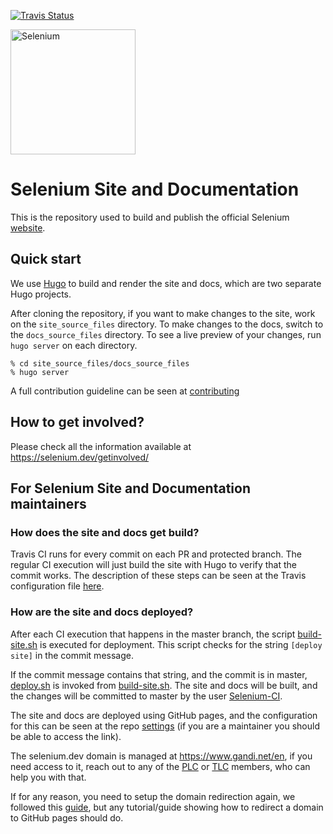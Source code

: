 [![Travis Status](https://travis-ci.com/SeleniumHQ/seleniumhq.github.io.svg?branch=master)](//travis-ci.com/SeleniumHQ/seleniumhq.github.io/builds)

<a href="https://selenium.dev"><img src="https://selenium.dev/images/selenium_logo_square_green.png" width="200" alt="Selenium"/></a>

# Selenium Site and Documentation

This is the repository used to build and publish the official Selenium [website](https://selenium.dev).

## Quick start

We use [Hugo](https://gohugo.io/) to build and render the site and docs,
which are two separate Hugo projects.

After cloning the repository, if you want to make changes to the
site, work on the `site_source_files` directory. To make changes to the docs,
switch to the `docs_source_files` directory. To see a live preview of your
changes, run `hugo server` on each directory.

```shell
% cd site_source_files/docs_source_files
% hugo server
```

A full contribution guideline can be seen at [contributing](https://selenium.dev/documentation/en/contributing/)

## How to get involved?

Please check all the information available at https://selenium.dev/getinvolved/

## For Selenium Site and Documentation maintainers

### How does the site and docs get build?

Travis CI runs for every commit on each PR and protected branch. The regular CI execution will just
build the site with Hugo to verify that the commit works. The description of these steps can be seen
at the Travis configuration file [here](./.travis.yml).

### How are the site and docs deployed?

After each CI execution that happens in the master branch, the script [build-site.sh](./build-site.sh) 
is executed for deployment. This script checks for the string `[deploy site]` in the commit message.

If the commit message contains that string, and the commit is in master, [deploy.sh](./deploy.sh) is
invoked from [build-site.sh](./build-site.sh). The site and docs will be built, and the changes will
be committed to master by the user [Selenium-CI](https://github.com/selenium-ci/).

The site and docs are deployed using GitHub pages, and the configuration for this can be seen at the
repo [settings](https://github.com/SeleniumHQ/seleniumhq.github.io/settings) (if you are a maintainer
you should be able to access the link).

The selenium.dev domain is managed at https://www.gandi.net/en, if you need access to it, reach out to
any of the [PLC](https://www.selenium.dev/structure/#plc) or [TLC](https://www.selenium.dev/structure/#tlc)
members, who can help you with that.

If for any reason, you need to setup the domain redirection again,
we followed this [guide](http://spector.io/how-to-set-up-github-pages-with-a-custom-domain-on-gandi/),
but any tutorial/guide showing how to redirect a domain to GitHub pages should do.   

